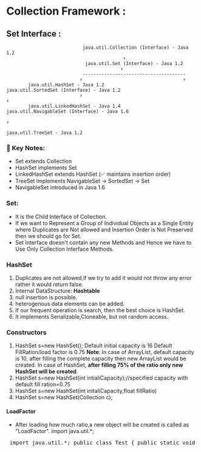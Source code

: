 # Collection Framework : 
## Set Interface : 
                                java.util.Collection (Interface) - Java 1.2
                                               ↑
                                 java.util.Set (Interface) - Java 1.2
                                              ↑
                                --------------------------------------
                               ↑                                     ↑
            java.util.HashSet - Java 1.2                     java.util.SortedSet (Interface) - Java 1.2
                               ↑                                               ↑
            java.util.LinkedHashSet - Java 1.4                java.util.NavigableSet (Interface) - Java 1.6
                                                                                 ↑
                                                              java.util.TreeSet - Java 1.2
                  
                             
                       
### 🧠 Key Notes:
- Set extends Collection
- HashSet implements Set
- LinkedHashSet extends HashSet (✅ maintains insertion order)
- TreeSet implements NavigableSet → SortedSet → Set
- NavigableSet introduced in Java 1.6

### Set:
- It is the Child Interface of Collection.
- If we want to Represent a Group of Individual Objects as a Single Entity where Duplicates are Not allowed and Insertion Order is Not Preserved then we should go for Set.
- Set Interface doesn't contain any new Methods and Hence we have to Use Only Collection Interface Methods.
### HashSet
1. Duplicates are not allowed,if we try to add it would not throw any error rather it would return false.
2. Internal DataStructure: **Hashtable**
3. null insertion is possible.
4. heterogenous data elements can be added.
5. If our frequent operation is search, then the best choice is HashSet.
6. It implements Serializable,Cloneable, but not random access.

### Constructors
1. HashSet s=new HashSet(); Default initial capacity is 16
Default FillRation/load factor is 0.75
**Note**: In case of ArrayList, default capacity is 10, after filling the complete capacity then new ArrayList would be created.
In case of HashSet, **after filling 75% of the ratio only new HashSet will be created**.
2. HashSet s=new HashSet(int intialiCapacity);//specified capacity with default fill ration=0.75
3. HashSet s=new HashSet(int initaliCapacity,float fillRatio)
4. HashSet s=new HashSet(Collection c);
#### LoadFactor
- After loading how much ratio,a new object will be created is called as "LoadFactor".
import java.util.*;
<pre> import java.util.*; public class Test { public static void main(String[] args) { // Underlying DataStructure: Hashtable // Introduced in JDK 1.2 HashSet hs = new HashSet(); hs.add("A"); hs.add("B"); hs.add("C"); hs.add("D"); hs.add("A"); // Duplicate, won't be added hs.add(null); // Allows one null System.out.println(hs); // Output: [null, A, B, C, D] - Order not guaranteed System.out.println(); // Underlying DataStructure: Hashtable + LinkedList // Introduced in JDK 1.4 LinkedHashSet lhs = new LinkedHashSet(); lhs.add("A"); lhs.add("B"); lhs.add("Z"); lhs.add("C"); lhs.add(10); // Allows heterogeneous elements System.out.println(lhs); // Output: [A, B, Z, C, 10] - Insertion order maintained } } </pre>

